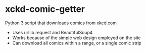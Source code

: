 # xckd-comic-getter
Python 3 script that downloads comics from xkcd.com

- Uses urllib.request and BeautifulSoup4. 
- Works because of the simple web design employed on the site
- Can download all comics within a range, or a single comic strip
